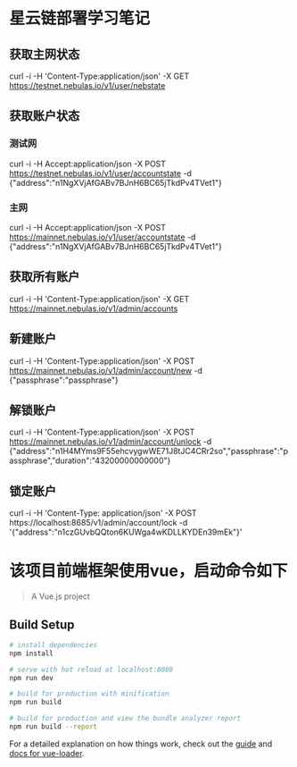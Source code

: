# 星云链部署学习笔记

## 获取主网状态
curl -i -H 'Content-Type:application/json' -X GET https://testnet.nebulas.io/v1/user/nebstate

## 获取账户状态

### 测试网
curl -i -H Accept:application/json -X POST https://testnet.nebulas.io/v1/user/accountstate -d {\"address\":\"n1NgXVjAfGABv7BJnH6BC65jTkdPv4TVet1\"}

### 主网
curl -i -H Accept:application/json -X POST https://mainnet.nebulas.io/v1/user/accountstate -d {\"address\":\"n1NgXVjAfGABv7BJnH6BC65jTkdPv4TVet1\"}

## 获取所有账户
curl -i -H 'Content-Type:application/json' -X GET https://mainnet.nebulas.io/v1/admin/accounts


## 新建账户
curl -i -H 'Content-Type:application/json' -X POST https://mainnet.nebulas.io/v1/admin/account/new -d {\"passphrase\":\"passphrase\"}


## 解锁账户

curl -i -H 'Content-Type:application/json' -X POST https://mainnet.nebulas.io/v1/admin/account/unlock -d {\"address\":\"n1H4MYms9F55ehcvygwWE71J8tJC4CRr2so\",\"passphrase\":\"passphrase\",\"duration\":\"43200000000000\"}

## 锁定账户

curl -i -H 'Content-Type: application/json' -X POST https://localhost:8685/v1/admin/account/lock -d '{"address":"n1czGUvbQQton6KUWga4wKDLLKYDEn39mEk"}'

# 该项目前端框架使用vue，启动命令如下

> A Vue.js project

## Build Setup

``` bash
# install dependencies
npm install

# serve with hot reload at localhost:8080
npm run dev

# build for production with minification
npm run build

# build for production and view the bundle analyzer report
npm run build --report
```

For a detailed explanation on how things work, check out the [guide](http://vuejs-templates.github.io/webpack/) and [docs for vue-loader](http://vuejs.github.io/vue-loader).
